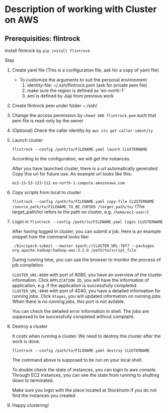 # Description of working with Cluster on AWS

## Prerequisities: flintrock
Install flintrock by `pip install flintrock`




Step

1. Create yaml file (This is a configuration file, ask for a copy of yaml file)
    * To customize the arguments to suit the personal environment
        1. identity-file: ~/.ssh/flintrock.pem (ask for private pem file)
        2. make sure the region is defined as 'en-north-1'
        3. ami is defined by Jiaji from previous work
2. Create flintrock.pem under folder ~./ssh/
3. Change the access permission by `chmod 400 flintrock.pem` such that pem file is read-only by the owner
4. (Optional) Check the caller identity by `aws sts get-caller-identity`
5. Launch cluster 

    `flintrock --config /path/to/FILENAME.yaml launch CLUSTERNAME`

    According to the configuration, we will get the instances. 
    
    After you have launched cluster, there is a url automatically generated. Copy this url for future use. An example url looks like this: 

    `ec2-13-53-123-112.eu-north-1.compute.amazonaws.com` 

6. Copy scripts from local to cluster

    `flintrock --config /path/to/FILENAME.yaml copy-file CLUSTERNAME /source_path/to/FILENAME_TO_BE_COPIED /target_path/to/` (The target_path/to/ refers to the path on cluster, e.g. `/home/ec2-user/`)

7. Login in
    `flintrock --config /path/to/FILENAME.yaml login CLUSTERNAME` 

    After having logged in cluster, you can submit a job. Here is an example snippet how the command looks like:

    `./bin/spark-submit --master spark://CLUSTER_URL:7077 --packages org.apache.hadoop:hadoop-aws:3.2.0 /path/to/script_file`

    During running time, you can use the browser to monitor the process of job completion. 

    `CLUSTER_URL:8080` with port of 8080, you have an overview of the cluster information. 
    Click `APPLICATION ID`, you will have the information of application, e.g. if the application is successfully completed. 
    `CLUSTER_URL:4040` with port of 4040, you have a detailed information for running jobs. Click `Stages`, you will updated information on running jobs. When there is no running jobs, this port is not avilable. 
    
    You can check the detailed error information in shell. The jobs are supposed to be successfully completed without complaint. 


8. Destroy a cluster 
    
    It costs when running a cluster. We need to destroy the cluster after the work is done.
    
    `flintrock --config /path/to/FILENAME.yaml destroy CLUSTERNAME` 
    
    The command above is supposed to be run on your local shell.

    To double check the state of instances, you can login to aws console. Through EC2 instances, you can see the state from running to shutting down to terminated. 
    
    Make sure you login with the place located at Stockholm if you do not find the instances you created. 

9. Happy clustering!


